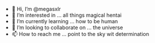 - 👋 Hi, I’m @megasxlr
- 👀 I’m interested in ... all things magical hentai
- 🌱 I’m currently learning ... how to be human
- 💞️ I’m looking to collaborate on ... the universe
- 📫 How to reach me ... point to the sky wit determination

<!---
megasxlr/megasxlr is a ✨ special ✨ repository because its `README.md` (this file) appears on your GitHub profile.
You can click the Preview link to take a look at your changes.
--->
